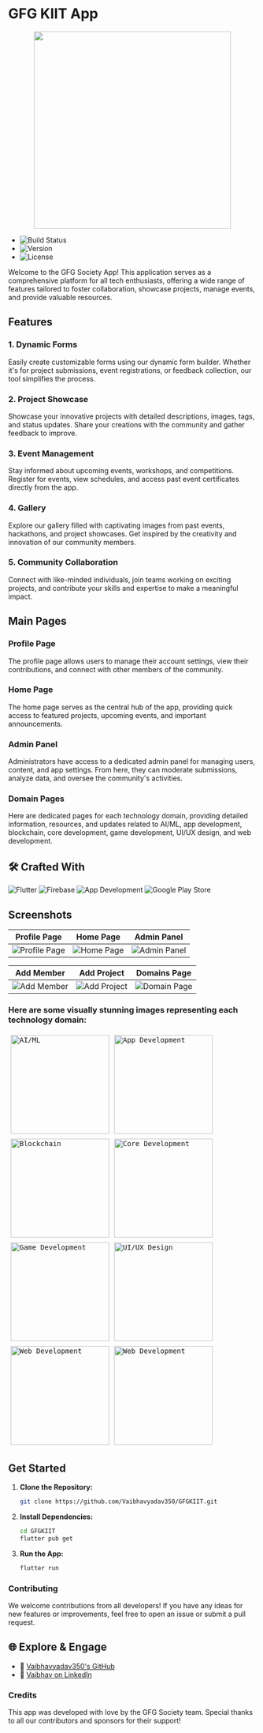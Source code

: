 
# GFG KIIT App

<p align="center">
 <img src="assets/logo/logowithoutbg.png" width="400">
</p>

- ![Build Status](https://img.shields.io/badge/Build-Passing-brightgreen)
- ![Version](https://img.shields.io/badge/Version-1.0-blue)
- ![License](https://img.shields.io/badge/License-MIT-yellow)

Welcome to the GFG Society App! This application serves as a comprehensive platform for all tech enthusiasts, offering a wide range of features tailored to foster collaboration, showcase projects, manage events, and provide valuable resources.

## Features

### 1. Dynamic Forms

Easily create customizable forms using our dynamic form builder. Whether it's for project submissions, event registrations, or feedback collection, our tool simplifies the process.

### 2. Project Showcase

Showcase your innovative projects with detailed descriptions, images, tags, and status updates. Share your creations with the community and gather feedback to improve.

### 3. Event Management

Stay informed about upcoming events, workshops, and competitions. Register for events, view schedules, and access past event certificates directly from the app.

### 4. Gallery

Explore our gallery filled with captivating images from past events, hackathons, and project showcases. Get inspired by the creativity and innovation of our community members.

### 5. Community Collaboration

Connect with like-minded individuals, join teams working on exciting projects, and contribute your skills and expertise to make a meaningful impact.

## Main Pages

### Profile Page

The profile page allows users to manage their account settings, view their contributions, and connect with other members of the community.

### Home Page

The home page serves as the central hub of the app, providing quick access to featured projects, upcoming events, and important announcements.

### Admin Panel

Administrators have access to a dedicated admin panel for managing users, content, and app settings. From here, they can moderate submissions, analyze data, and oversee the community's activities.

### Domain Pages
Here are dedicated pages for each technology domain, providing detailed information, resources, and updates related to AI/ML, app development, blockchain, core development, game development, UI/UX design, and web development.

## 🛠️ Crafted With

![Flutter](https://img.shields.io/badge/Flutter-2.8.1-blue?style=for-the-badge&logo=flutter&logoColor=white)
![Firebase](https://img.shields.io/badge/Firebase-Latest-orange?style=for-the-badge&logo=firebase&logoColor=white)
![App Development](https://img.shields.io/badge/App%20Development-Yes-green?style=for-the-badge)
![Google Play Store](https://img.shields.io/badge/Google%20Play%20Store-Available-brightgreen?style=for-the-badge&logo=google-play&logoColor=white)

## Screenshots

| Profile Page | Home Page | Admin Panel |
|--------------|-----------|-------------|
| ![Profile Page](assets/ss/profile.jpg) | ![Home Page](assets/ss/home.jpg) | ![Admin Panel](assets/ss/admin.jpg) |



| Add Member | Add Project | Domains Page |
|--------------|-----------|-------------|
| ![Add Member](assets/ss/addmember.jpg) | ![Add Project](assets/ss/project.jpg) | ![Domain Page](assets/ss/appdomain.jpg) |


### Here are some visually stunning images representing each technology domain:

<kbd><img src="assets/images/aiml.png" alt="AI/ML" width="200" style="margin: 5px;"></kbd><kbd><img src="assets/images/app.png" alt="App Development" width="200" style="margin: 5px;"></kbd><kbd><img src="assets/images/blockchain.png" alt="Blockchain" width="200" style="margin: 5px;"></kbd><kbd><img src="assets/images/core.png" alt="Core Development" width="200" style="margin: 5px;"></kbd><kbd><img src="assets/images/game.png" alt="Game Development" width="200" style="margin: 5px;"></kbd><kbd><img src="assets/images/uiux.png" alt="UI/UX Design" width="200" style="margin: 5px;"></kbd><kbd><img src="assets/images/web.png" alt="Web Development" width="200" style="margin: 5px;"></kbd><kbd><img src="assets/images/cloud.png" alt="Web Development" width="200" style="margin: 5px;"></kbd>

## Get Started

1. **Clone the Repository:**
   ```bash
   git clone https://github.com/Vaibhavyadav350/GFGKIIT.git
2. **Install Dependencies:**
   ```bash
   cd GFGKIIT
   flutter pub get
3. **Run the App:**
   ```bash
   flutter run

### Contributing
We welcome contributions from all developers! If you have any ideas for new features or improvements, feel free to open an issue or submit a pull request.

## 🌐 Explore & Engage

* 🔗 [Vaibhavyadav350's GitHub](https://github.com/Vaibhavyadav350)
* 🌟 [Vaibhav on LinkedIn](https://linkedin.com/in/vaibhav-yadav-b20045213/)

### Credits
This app was developed with love by the GFG Society team. Special thanks to all our contributors and sponsors for their support!
